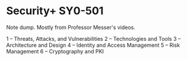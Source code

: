 # Security+ SY0-501

Note dump. Mostly from Professor Messer's videos.

1 – Threats, Attacks, and Vulnerabilities
2 – Technologies and Tools
3 – Architecture and Design
4 – Identity and Access Management
5 – Risk Management
6 – Cryptography and PKI
